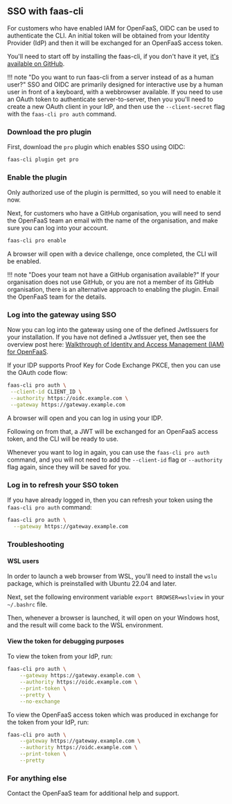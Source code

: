 ## SSO with faas-cli

For customers who have enabled IAM for OpenFaaS, OIDC can be used to authenticate the CLI. An initial token will be obtained from your Identity Provider (IdP) and then it will be exchanged for an OpenFaaS access token.

You'll need to start off by installing the faas-cli, if you don't have it yet, [it's available on GitHub](https://github.com/openfaas/faas-cli/releases).

!!! note "Do you want to run faas-cli from a server instead of as a human user?"
    SSO and OIDC are primarily designed for interactive use by a human user in front of a keyboard, with a webbrowser available. If you need to use an OAuth token to authenticate server-to-server, then you you'll need to create a new OAuth client in your IdP, and then use the `--client-secret` flag with the `faas-cli pro auth` command. 

### Download the pro plugin

First, download the `pro` plugin which enables SSO using OIDC:

```bash
faas-cli plugin get pro
```

### Enable the plugin

Only authorized use of the plugin is permitted, so you will need to enable it now.

Next, for customers who have a GitHub organisation, you will need to send the OpenFaaS team an email with the name of the organisation, and make sure you can log into your account.

```bash
faas-cli pro enable
```

A browser will open with a device challenge, once completed, the CLI will be enabled.

!!! note "Does your team not have a GitHub organisation available?"
    If your organisation does not use GitHub, or you are not a member of its GitHub organisation, there is an alternative approach to enabling the plugin. Email the OpenFaaS team for the details.

### Log into the gateway using SSO

Now you can log into the gateway using one of the defined JwtIssuers for your installation. If you have not defined a JwtIssuer yet, then see the overview post here: [Walkthrough of Identity and Access Management (IAM) for OpenFaaS](https://www.openfaas.com/blog/walkthrough-iam-for-openfaas/).

If your IDP supports Proof Key for Code Exchange PKCE, then you can use the OAuth code flow:

```bash
faas-cli pro auth \
 --client-id CLIENT_ID \
 --authority https://oidc.example.com \
 --gateway https://gateway.example.com
```

A browser will open and you can log in using your IDP.

Following on from that, a JWT will be exchanged for an OpenFaaS access token, and the CLI will be ready to use.

Whenever you want to log in again, you can use the `faas-cli pro auth` command, and you will not need to add the `--client-id` flag or `--authority` flag again, since they will be saved for you.

### Log in to refresh your SSO token

If you have already logged in, then you can refresh your token using the `faas-cli pro auth` command:

```bash
faas-cli pro auth \
  --gateway https://gateway.example.com
```

### Troubleshooting

#### WSL users

In order to launch a web browser from WSL, you'll need to install the `wslu` package, which is preinstalled with Ubuntu 22.04 and later.

Next, set the following environment variable `export BROWSER=wslview` in your `~/.bashrc` file.

Then, whenever a browser is launched, it will open on your Windows host, and the result will come back to the WSL environment.

#### View the token for debugging purposes

To view the token from your IdP, run:

```bash
faas-cli pro auth \
    --gateway https://gateway.example.com \
    --authority https://oidc.example.com \
    --print-token \
    --pretty \
    --no-exchange
```

To view the OpenFaaS access token which was produced in exchange for the token from your IdP, run:

```bash
faas-cli pro auth \
    --gateway https://gateway.example.com \
    --authority https://oidc.example.com \
    --print-token \
    --pretty
```

### For anything else

Contact the OpenFaaS team for additional help and support.

